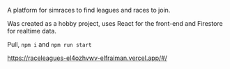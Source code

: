 A platform for simraces to find leagues and races to join.

Was created as a hobby project, uses React for the front-end and Firestore for realtime data.

Pull, ```npm i``` and ```npm run start``` 


https://raceleagues-el4ozhvwv-elfraiman.vercel.app/#/
